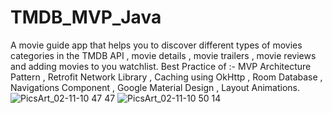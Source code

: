 # TMDB_MVP_Java
A movie guide app that helps you to discover different types of movies categories in the TMDB API , 
movie details , movie trailers , movie reviews and adding movies to you watchlist.
Best Practice of :- MVP Architecture Pattern , Retrofit Network Library , Caching using OkHttp , Room Database , Navigations Component , Google Material Design , Layout Animations.
![PicsArt_02-11-10 47 47](https://user-images.githubusercontent.com/39988066/74280438-38c84880-4d25-11ea-8665-bae81164dfce.png)
![PicsArt_02-11-10 50 14](https://user-images.githubusercontent.com/39988066/74279417-893ea680-4d23-11ea-9dfb-2e9c2e7c7aee.png)
